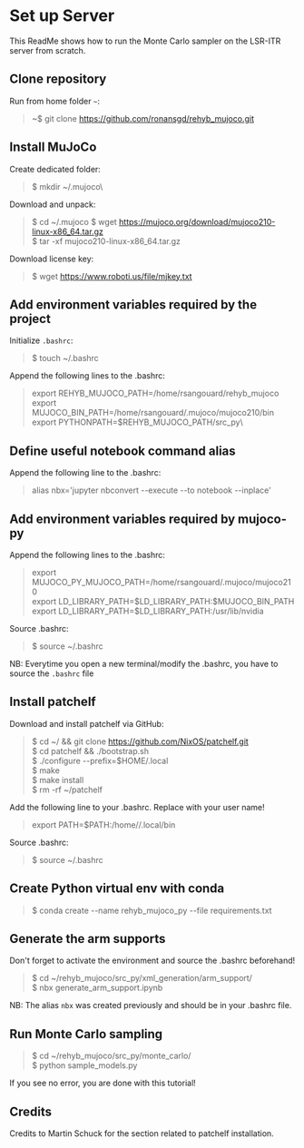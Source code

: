 # Set up Server

This ReadMe shows how to run the Monte Carlo sampler on the LSR-ITR server from scratch.

## Clone repository

Run from home folder `~`:

> ~$ git clone https://github.com/ronansgd/rehyb_mujoco.git

## Install MuJoCo

Create dedicated folder:

> \$ mkdir ~/.mujoco\

Download and unpack:

> \$ cd ~/.mujoco
> \$ wget https://mujoco.org/download/mujoco210-linux-x86_64.tar.gz \
> \$ tar -xf mujoco210-linux-x86_64.tar.gz

Download license key:

> $ wget https://www.roboti.us/file/mjkey.txt

## Add environment variables required by the project

Initialize `.bashrc`:

> \$ touch ~/.bashrc

Append the following lines to the .bashrc:

> export REHYB_MUJOCO_PATH=/home/rsangouard/rehyb_mujoco\
> export MUJOCO_BIN_PATH=/home/rsangouard/.mujoco/mujoco210/bin\
> export PYTHONPATH=$REHYB_MUJOCO_PATH/src_py\

## Define useful notebook command alias

Append the following line to the .bashrc:

> alias nbx='jupyter nbconvert --execute --to notebook --inplace'

## Add environment variables required by mujoco-py

Append the following lines to the .bashrc:

> export MUJOCO_PY_MUJOCO_PATH=/home/rsangouard/.mujoco/mujoco210\
> export LD_LIBRARY_PATH=\$LD_LIBRARY_PATH:\$MUJOCO_BIN_PATH\
> export LD_LIBRARY_PATH=\$LD_LIBRARY_PATH:/usr/lib/nvidia

Source .bashrc:

> \$ source ~/.bashrc

NB: Everytime you open a new terminal/modify the .bashrc, you have to source the `.bashrc` file

## Install patchelf

Download and install patchelf via GitHub:

> \$ cd ~/ && git clone https://github.com/NixOS/patchelf.git \
> \$ cd patchelf && ./bootstrap.sh\
> \$ ./configure --prefix=$HOME/.local\
> \$ make\
> \$ make install\
> \$ rm -rf ~/patchelf

Add the following line to your .bashrc. Replace <user> with your user name!

> export PATH=$PATH:/home/<user>/.local/bin

Source .bashrc:

> \$ source ~/.bashrc

## Create Python virtual env with conda

> \$ conda create --name rehyb_mujoco_py --file requirements.txt

## Generate the arm supports

Don't forget to activate the environment and source the .bashrc beforehand!

> \$ cd ~/rehyb_mujoco/src_py/xml_generation/arm_support/\
> \$ nbx generate_arm_support.ipynb

NB: The alias `nbx` was created previously and should be in your .bashrc file.

## Run Monte Carlo sampling

> \$ cd ~/rehyb_mujoco/src_py/monte_carlo/\
> \$ python sample_models.py

If you see no error, you are done with this tutorial!

## Credits

Credits to Martin Schuck for the section related to patchelf installation.
